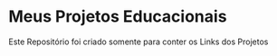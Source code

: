 # Meus Projetos Educacionais
 Este Repositório foi criado somente para conter os Links dos Projetos  
